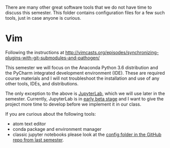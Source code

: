 There are many other great software tools that we do not have time to discuss this semester.
This folder contains configuration files for a few such tools, just in case anyone is curious.

# Vim
Following the instructions at http://vimcasts.org/episodes/synchronizing-plugins-with-git-submodules-and-pathogen/

This semester we will focus on the Anaconda Python 3.6 distribution and the PyCharm integrated development environment (IDE). 
These are required course materials and I will not troubleshoot the installation and use of any other tools, IDEs, and distributions. 

The only exception to the above is [JupyterLab](https://github.com/jupyterlab/jupyterlab), which we will use later in the semester.
Currently, JupyterLab is in [early beta stage](https://github.com/jupyterlab/jupyterlab/milestones) and I want to give the project more time to develop before we implement it in our class.

If you are curious about the following tools:
- atom text editor
- conda package and environment manager
- classic jupyter notebooks
please look at the [config folder in the GitHub repo from last semester](https://github.com/marskar/BIOF309_Fall2017/tree/master/config).
